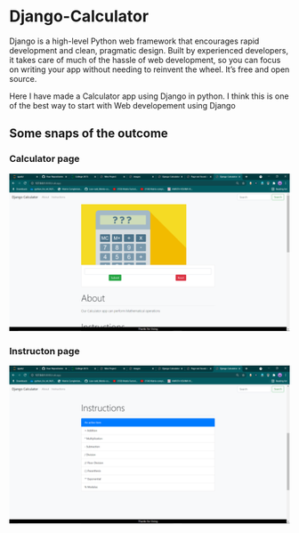 # Django-Calculator

Django is a high-level Python web framework that encourages rapid development and clean, pragmatic design. Built by experienced developers, it takes care of much of the hassle of web development, so you can focus on writing your app without needing to reinvent the wheel. It’s free and open source.

Here I have made a Calculator app using Django in python. I think this is one of the best way to start with Web developement using Django 

## Some snaps of the outcome

### Calculator page

![alt text](https://github.com/Kabilan-n/Django-Calculator/blob/main/preview/calculator.png?raw=true)

### Instructon page

![alt text](https://github.com/Kabilan-n/Django-Calculator/blob/main/preview/instructions.png?raw=true)
